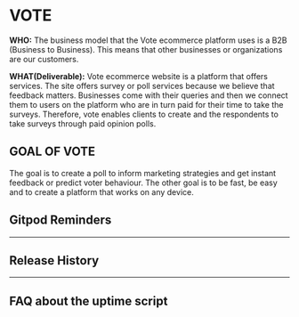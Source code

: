 # VOTE

**WHO:** The business model that the Vote ecommerce platform uses is a B2B (Business to Business). This means that other businesses or organizations are our customers.

**WHAT(Deliverable):** Vote ecommerce website is a platform that offers services. The site offers survey or poll services because we believe that feedback matters. Businesses come with their queries and then we connect them to users on the platform who are in turn paid for their time to take the surveys. Therefore, vote enables clients to create and the respondents to take surveys through paid opinion polls.

## GOAL OF VOTE

The goal is to create a poll to inform marketing strategies and get instant feedback or predict voter behaviour.
The other goal is to be fast, be easy and to create a platform that works on any device.


## Gitpod Reminders






------

## Release History




------

## FAQ about the uptime script






